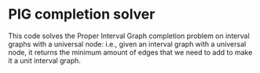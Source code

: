 # PIG completion solver 

This code solves the Proper Interval Graph completion problem on interval graphs with a universal node: i.e., given an interval graph with a universal node, it returns
the minimum amount of edges that we need to add to make it a unit interval graph.
